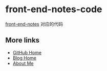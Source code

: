 # front-end-notes-code

[front-end-notes](https://github.com/ShenBao/front-end-notes) 对应的代码

## More links

- [GitHub Home](https://github.com/ShenBao)
- [Blog Home](https://shenbao.github.io)
- [About Me](https://shenbao.github.io/about/)
